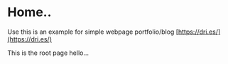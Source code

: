 # Home..

Use this is an example for simple webpage portfolio/blog
[https://dri.es/](https://dri.es/)

This is the root page hello...
